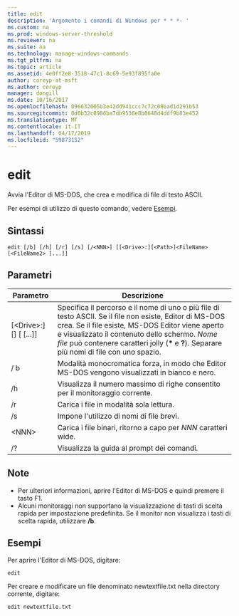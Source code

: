 ```yaml
---
title: edit
description: 'Argomento i comandi di Windows per * * *- '
ms.custom: na
ms.prod: windows-server-threshold
ms.reviewer: na
ms.suite: na
ms.technology: manage-windows-commands
ms.tgt_pltfrm: na
ms.topic: article
ms.assetid: 4e0ff2e8-3518-47c1-8c69-5e93f895fa0e
author: coreyp-at-msft
ms.author: coreyp
manager: dongill
ms.date: 10/16/2017
ms.openlocfilehash: 096632005b3e42dd941ccc7c72c08ead1d291b53
ms.sourcegitcommit: 0d0b32c8986ba7db9536e0b8648d4ddf9b03e452
ms.translationtype: MT
ms.contentlocale: it-IT
ms.lasthandoff: 04/17/2019
ms.locfileid: "59873152"
---
```

# <a name="edit"></a>edit



Avvia l'Editor di MS-DOS, che crea e modifica di file di testo ASCII.

Per esempi di utilizzo di questo comando, vedere [Esempi](#BKMK_examples).

## <a name="syntax"></a>Sintassi

```
edit [/b] [/h] [/r] [/s] [/<NNN>] [[<Drive>:][<Path>]<FileName> [<FileName2> [...]]
```

## <a name="parameters"></a>Parametri

|Parametro|Descrizione|
|---------|-----------|
|[\<Drive>:][<Path>]<FileName> [<FileName2> [...]]|Specifica il percorso e il nome di uno o più file di testo ASCII. Se il file non esiste, Editor di MS-DOS crea. Se il file esiste, MS-DOS Editor viene aperto e visualizzato il contenuto dello schermo. *Nome file* può contenere caratteri jolly (**&#42;** e **?**). Separare più nomi di file con uno spazio.|
|/ b|Modalità monocromatica forza, in modo che Editor MS-DOS vengono visualizzati in bianco e nero.|
|/h|Visualizza il numero massimo di righe consentito per il monitoraggio corrente.|
|/r|Carica i file in modalità sola lettura.|
|/s|Impone l'utilizzo di nomi di file brevi.|
|\<NNN>|Carica i file binari, ritorno a capo per *NNN* caratteri wide.|
|/?|Visualizza la guida al prompt dei comandi.|

## <a name="remarks"></a>Note

-   Per ulteriori informazioni, aprire l'Editor di MS-DOS e quindi premere il tasto F1.
-   Alcuni monitoraggi non supportano la visualizzazione di tasti di scelta rapida per impostazione predefinita. Se il monitor non visualizza i tasti di scelta rapida, utilizzare **/b**.

## <a name="BKMK_examples"></a>Esempi

Per aprire l'Editor di MS-DOS, digitare:
```
edit
```
Per creare e modificare un file denominato newtextfile.txt nella directory corrente, digitare:
```
edit newtextfile.txt
```